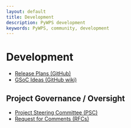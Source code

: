 ```yaml
---
layout: default
title: Development
description: PyWPS development
keywords: PyWPS, community, development
---
```


# Development

* [Release Plans (GitHub)](https://github.com/geopython/pywps/milestones)
* [GSoC Ideas (GitHub wiki)](https://github.com/geopython/pywps/wiki/GSoC-2016-Ideas)

## Project Governance / Oversight

* [Project Steering Committee (PSC)](psc.html)
* [Request for Comments \(RFCs\)](rfcs)

